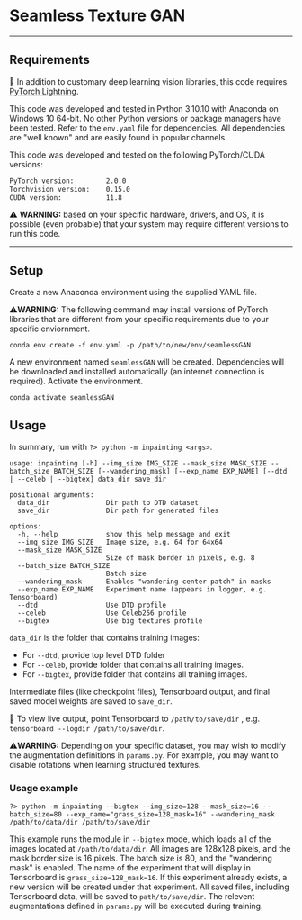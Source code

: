 # Seamless Texture GAN

---

## Requirements

📌 In addition to customary deep learning vision libraries, this code
requires [PyTorch Lightning](https://lightning.ai/docs/pytorch/stable/).

This code was developed and tested in Python 3.10.10 with Anaconda on Windows 10 64-bit. No other Python versions or
package managers have been tested. Refer to the `env.yaml` file for dependencies. All dependencies are "well known" and
are easily found in popular channels.

This code was developed and tested on the following PyTorch/CUDA versions:

```txt
PyTorch version:        2.0.0
Torchvision version:    0.15.0
CUDA version:           11.8
```

⚠️ **WARNING:** based on your specific hardware, drivers, and OS, it is possible (even probable) that your system may
require different versions to run this code.

---

## Setup

Create a new Anaconda environment using the supplied YAML file.

⚠️️**WARNING:** The following command may install versions of PyTorch libraries that are different from your specific
requirements due to your specific enviornment.

```commandline
conda env create -f env.yaml -p /path/to/new/env/seamlessGAN
```

A new environment named `seamlessGAN` will be created. Dependencies will be downloaded and installed automatically (an
internet connection is required). Activate the environment.

```commandline
conda activate seamlessGAN
```

## Usage

In summary, run with `?> python -m inpainting <args>`.

```commandline
usage: inpainting [-h] --img_size IMG_SIZE --mask_size MASK_SIZE --batch_size BATCH_SIZE [--wandering_mask] [--exp_name EXP_NAME] [--dtd | --celeb | --bigtex] data_dir save_dir

positional arguments:
  data_dir              Dir path to DTD dataset
  save_dir              Dir path for generated files

options:
  -h, --help            show this help message and exit
  --img_size IMG_SIZE   Image size, e.g. 64 for 64x64
  --mask_size MASK_SIZE
                        Size of mask border in pixels, e.g. 8
  --batch_size BATCH_SIZE
                        Batch size
  --wandering_mask      Enables "wandering center patch" in masks
  --exp_name EXP_NAME   Experiment name (appears in logger, e.g. Tensorboard)
  --dtd                 Use DTD profile
  --celeb               Use Celeb256 profile
  --bigtex              Use big textures profile

```

`data_dir` is the folder that contains training images:

- For `--dtd`, provide top level DTD folder
- For `--celeb`, provide folder that contains all training images.
- For `--bigtex`, provide folder that contains all training images.

Intermediate files (like checkpoint files), Tensorboard output, and final saved model weights are saved to `save_dir`.

📌 To view live output, point Tensorboard to `/path/to/save/dir` , e.g. `tensorboard --logdir /path/to/save/dir`.

⚠️️**WARNING:** Depending on your specific dataset, you may wish to modify the augmentation definitions in `params.py`.
For example, you may want to disable rotations when learning structured textures.

### Usage example

```commandline
?> python -m inpainting --bigtex --img_size=128 --mask_size=16 --batch_size=80 --exp_name="grass_size=128_mask=16" --wandering_mask /path/to/data/dir /path/to/save/dir
```

This example runs the module in `--bigtex` mode, which loads all of the images located at `/path/to/data/dir`. All
images are 128x128 pixels, and the mask border size is 16 pixels. The batch size is 80, and the "wandering mask" is
enabled. The name of the experiment that will display in Tensorboard is `grass_size=128_mask=16`. If this experiment
already exists, a new version will be created under that experiment. All saved files, including Tensorboard data,
will be saved to `path/to/save/dir`. The relevent augmentations defined in `params.py` will be executed during training.


